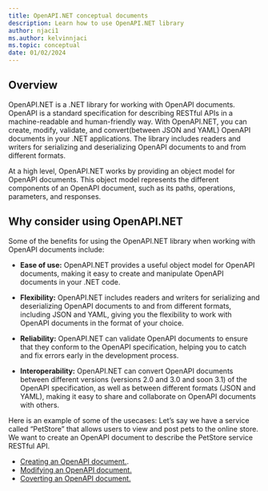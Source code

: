 ```yaml
---
title: OpenAPI.NET conceptual documents
description: Learn how to use OpenAPI.NET library
author: njaci1
ms.author: kelvinnjaci
ms.topic: conceptual
date: 01/02/2024
---
```

## Overview
OpenAPI.NET is a .NET library for working with OpenAPI documents. OpenAPI is a standard specification for describing RESTful APIs in a machine-readable and human-friendly way. With OpenAPI.NET, you can create, modify, validate, and convert(between JSON and YAML) OpenAPI documents in your .NET applications. The library includes readers and writers for serializing and deserializing OpenAPI documents to and from different formats.

At a high level, OpenAPI.NET works by providing an object model for OpenAPI documents. This object model represents the different components of an OpenAPI document, such as its paths, operations, parameters, and responses. 
  
## Why consider using OpenAPI.NET
Some of the benefits for using the OpenAPI.NET library when working with OpenAPI documents include:
* **Ease of use:** OpenAPI.NET provides a useful object model for OpenAPI documents, making it easy to create and manipulate OpenAPI documents in your .NET code. 

* **Flexibility:** OpenAPI.NET includes readers and writers for serializing and deserializing OpenAPI documents to and from different formats, including JSON and YAML, giving you the flexibility to work with OpenAPI documents in the format of your choice. 

* **Reliability:** OpenAPI.NET can validate OpenAPI documents to ensure that they conform to the OpenAPI specification, helping you to catch and fix errors early in the development process. 

* **Interoperability:** OpenAPI.NET can convert OpenAPI documents between different versions (versions 2.0 and 3.0 and soon 3.1) of the OpenAPI specification, as well as between different formats (JSON and YAML), making it easy to share and collaborate on OpenAPI documents with others. 

Here is an example of some of the usecases:
Let’s say we have a service called “PetStore” that allows users to view and  post pets to the online store. We want to create an OpenAPI document to describe the PetStore service RESTful API.
* [Creating an OpenAPI document.](creating-an-openAPI-document.md).
* [Modifying an OpenAPI document.](modifying-an-openAPI-document.md)
* [Coverting an OpenAPI document.](converting-an-openAPI-document.md)
